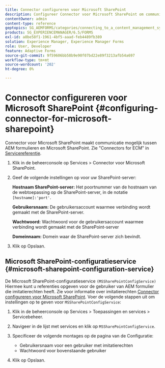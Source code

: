 ```yaml
---
title: Connector configureren voor Microsoft SharePoint
description: Configureer Connector voor Microsoft SharePoint om communicatie tussen AEM formulieren en Microsoft SharePoint mogelijk te maken.
contentOwner: admin
content-type: reference
geptopics: SG_AEMFORMS/categories/connecting_to_a_content_management_system
products: SG_EXPERIENCEMANAGER/6.5/FORMS
exl-id: a8be58f1-1961-4bf5-aaad-feb4489fb389
solution: Experience Manager, Experience Manager Forms
role: User, Developer
feature: Adaptive Forms
source-git-commit: 9f59606bb58b9e90f07bd22e89f3213afb54a697
workflow-type: tm+mt
source-wordcount: '202'
ht-degree: 0%

---
```


# Connector configureren voor Microsoft SharePoint {#configuring-connector-for-microsoft-sharepoint}

Connector voor Microsoft SharePoint maakt communicatie mogelijk tussen AEM formulieren en Microsoft SharePoint. Zie &quot;Connectors for ECM&quot; in [Servicereferentie](https://www.adobe.com/go/learn_aemforms_services_63).

1. Klik in de beheerconsole op Services > Connector voor Microsoft SharePoint.
1. Geef de volgende instellingen op voor uw SharePoint-server:

   **Hostnaam SharePoint-server:** Het poortnummer van de hostnaam van de webtoepassing op de SharePoint-server, in de notatie `[hostname]:'port'`.

   **Gebruikersnaam:** De gebruikersaccount waarmee verbinding wordt gemaakt met de SharePoint-server.

   **Wachtwoord:** Wachtwoord voor de gebruikersaccount waarmee verbinding wordt gemaakt met de SharePoint-server

   **Domeinnaam:** Domein waar de SharePoint-server zich bevindt.

1. Klik op Opslaan.

## Microsoft SharePoint-configuratieservice {#microsoft-sharepoint-configuration-service}

De Microsoft SharePoint-configuratieservice `(MSSharePointConfigService)` Hiermee kunt u referenties opgeven voor de gebruiker van AEM formulier die imitatierechten heeft. Zie voor informatie over imitatierechten [Connector configureren voor Microsoft SharePoint](https://help.adobe.com/en_US/AEMForms/6.1/SharePointConfig/index.html). Voer de volgende stappen uit om instellingen op te geven voor `MSSharePointConfigService`:

1. Klik in de beheerconsole op Services > Toepassingen en services > Servicebeheer.
1. Navigeer in de lijst met services en klik op `MSSharePointConfigService`.
1. Specificeer de volgende montages op de pagina van de Configuratie:

   * Gebruikersnaam voor een gebruiker met imitatierechten
   * Wachtwoord voor bovenstaande gebruiker

1. Klik op Opslaan.
